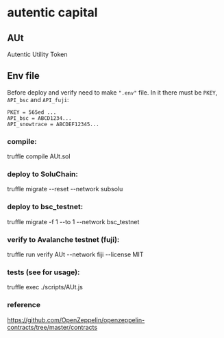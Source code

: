 # autentic capital

## AUt

Autentic Utility Token

## Env file

Before deploy and verify need to make `".env"` file.
In it there must be `PKEY`, `API_bsc` and `API_fuji`:

    PKEY = 565ed ...
    API_bsc = ABCD1234...
    API_snowtrace = ABCDEF12345...

### compile:

truffle compile AUt.sol

### deploy to SoluChain:

truffle migrate --reset --network subsolu

### deploy to bsc_testnet:

truffle migrate -f 1 --to 1 --network bsc_testnet

### verify to Avalanche testnet (fuji):

truffle run verify AUt --network fiji --license MIT

### tests (see for usage):

truffle exec ./scripts/AUt.js

### reference

https://github.com/OpenZeppelin/openzeppelin-contracts/tree/master/contracts